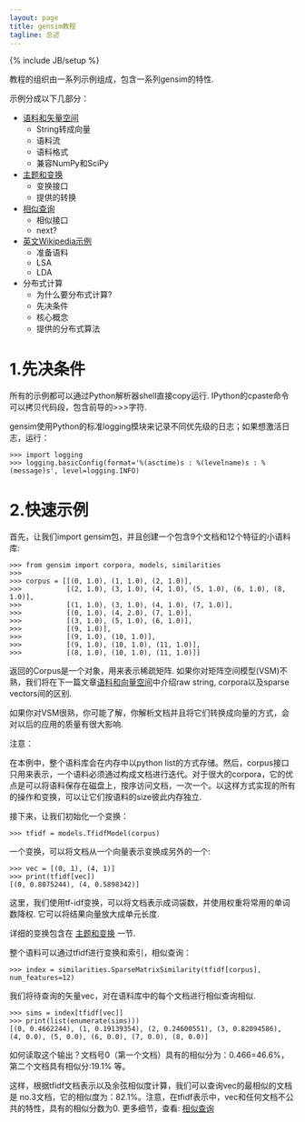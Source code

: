 ```yaml
---
layout: page
title: gensim教程
tagline: 总述 
---
```

{% include JB/setup %}

教程的组织由一系列示例组成，包含一系列gensim的特性.

示例分成以下几部分：

- [语料和矢量空间](http://d0evi1.github.com/gensim/tut1)
    - String转成向量
    - 语料流
    - 语料格式
    - 兼容NumPy和SciPy
- [主题和变换](http://d0evi1.github.com/gensim/tut2)
    - 变换接口
    - 提供的转换
- [相似查询](http://d0evi1.github.com/gensim/tut3)
    - 相似接口
    - next?
- [英文Wikipedia示例](http://d0evi1.github.com/gensim/wiki)
    - 准备语料
    - LSA
    - LDA
- 分布式计算
    - 为什么要分布式计算?
    - 先决条件
    - 核心概念
    - 提供的分布式算法 

# 1.先决条件

所有的示例都可以通过Python解析器shell直接copy运行.  IPython的cpaste命令可以拷贝代码段，包含前导的>>>字符.

gensim使用Python的标准logging模块来记录不同优先级的日志；如果想激活日志，运行：

    >>> import logging
    >>> logging.basicConfig(format='%(asctime)s : %(levelname)s : %(message)s', level=logging.INFO)

# 2.快速示例

首先，让我们import gensim包，并且创建一个包含9个文档和12个特征的小语料库:

    >>> from gensim import corpora, models, similarities
    >>>
    >>> corpus = [[(0, 1.0), (1, 1.0), (2, 1.0)],
    >>>           [(2, 1.0), (3, 1.0), (4, 1.0), (5, 1.0), (6, 1.0), (8, 1.0)],
    >>>           [(1, 1.0), (3, 1.0), (4, 1.0), (7, 1.0)],
    >>>           [(0, 1.0), (4, 2.0), (7, 1.0)],
    >>>           [(3, 1.0), (5, 1.0), (6, 1.0)],
    >>>           [(9, 1.0)],
    >>>           [(9, 1.0), (10, 1.0)],
    >>>           [(9, 1.0), (10, 1.0), (11, 1.0)],
    >>>           [(8, 1.0), (10, 1.0), (11, 1.0)]]

返回的Corpus是一个对象，用来表示稀疏矩阵. 如果你对矩阵空间模型(VSM)不熟，我们将在下一篇文章[语料和向量空间]()中介绍raw string, corpora以及sparse vectors间的区别.

如果你对VSM很熟，你可能了解，你解析文档并且将它们转换成向量的方式，会对以后的应用的质量有很大影响.

注意：

在本例中，整个语料库会在内存中以python list的方式存储。然后，corpus接口只用来表示，一个语料必须通过构成文档进行迭代。对于很大的corpora，它的优点是可以将语料保存在磁盘上，按序访问文档，一次一个。以这样方式实现的所有的操作和变换，可以让它们按语料的size彼此内存独立.

接下来，让我们初始化一个变换：

    >>> tfidf = models.TfidfModel(corpus)

一个变换，可以将文档从一个向量表示变换成另外的一个:
    
    >>> vec = [(0, 1), (4, 1)]
    >>> print(tfidf[vec])
    [(0, 0.8075244), (4, 0.5898342)]

这里，我们使用tf-idf变换，可以将文档表示成词袋数，并使用权重将常用的单词数降权. 它可以将结果向量放大成单元长度.

详细的变换包含在 [主题和变换]() 一节.

整个语料可以通过tfidf进行变换和索引，相似查询：
    
    >>> index = similarities.SparseMatrixSimilarity(tfidf[corpus], num_features=12)

我们将待查询的矢量vec，对在语料库中的每个文档进行相似查询相似.
    
    >>> sims = index[tfidf[vec]]
    >>> print(list(enumerate(sims)))
    [(0, 0.4662244), (1, 0.19139354), (2, 0.24600551), (3, 0.82094586), (4, 0.0), (5, 0.0), (6, 0.0), (7, 0.0), (8, 0.0)]

如何读取这个输出？文档号0（第一个文档）具有的相似分为：0.466=46.6%，第二个文档具有相似分:19.1% 等。

这样，根据tfidf文档表示以及余弦相似度计算，我们可以查询vec的最相似的文档是 no.3文档，它的相似度为：82.1%。注意，在tfidf表示中，vec和任何文档不公共的特性，具有的相似分数为0. 更多细节，查看: [相似查询]()


